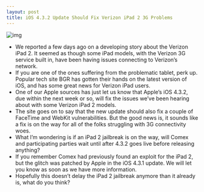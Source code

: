 ```yaml
---
layout: post
title: iOS 4.3.2 Update Should Fix Verizon iPad 2 3G Problems
---
```

![img](http://media.idownloadblog.com/wp-content/uploads/2011/04/4.3.2-e1302537221379.jpg)
* We reported a few days ago on a developing story about the Verizon iPad 2. It seemed as though some iPad models, with the Verizon 3G service built in, have been having issues connecting to Verizon’s network.
* If you are one of the ones suffering from the problematic tablet, perk up. Popular tech site BGR has gotten their hands on the latest version of iOS, and has some great news for Verizon iPad users.
* One of our Apple sources has just let us know that Apple’s iOS 4.3.2, due within the next week or so, will fix the issues we’ve been hearing about with some Verizon iPad 2 models.
* The site goes on to say that the new update should also fix a couple of FaceTime and WebKit vulnerabilities. But the good news is, it sounds like a fix is on the way for all of the folks struggling with 3G connectivity woes.
* What I’m wondering is if an iPad 2 jailbreak is on the way, will Comex and participating parties wait until after 4.3.2 goes live before releasing anything?
* If you remember Comex had previously found an exploit for the iPad 2, but the glitch was patched by Apple in the iOS 4.3.1 update. We will let you know as soon as we have more information.
* Hopefully this doesn’t delay the iPad 2 jailbreak anymore than it already is, what do you think?

